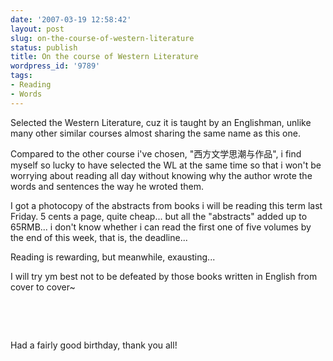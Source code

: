 ```yaml
---
date: '2007-03-19 12:58:42'
layout: post
slug: on-the-course-of-western-literature
status: publish
title: On the course of Western Literature
wordpress_id: '9789'
tags:
- Reading
- Words
---
```


Selected the Western Literature, cuz it is taught by an Englishman, unlike many other similar courses almost sharing the same name as this one.


Compared to the other course i've chosen, "西方文学思潮与作品", i find myself so lucky to have selected the WL at the same time so that i won't be worrying about reading all day without knowing why the author wrote the words and sentences the way he wroted them.


I got a photocopy of the abstracts from books i will be reading this term last Friday. 5 cents a page, quite cheap... but all the "abstracts" added up to 65RMB... i don't know whether i can read the first one of five volumes by the end of this week, that is, the deadline...


Reading is rewarding, but meanwhile, exausting...


I will try ym best not to be defeated by those books written in English from cover to cover~


 


 


Had a fairly good birthday, thank you all!
